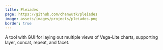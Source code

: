 ```yaml
---
title: Pleiades
page: https://github.com/chanwutk/pleiades
image: assets/images/projects/pleiades.png
border: true
---
```

A tool with GUI for laying out multiple views of Vega-Lite charts, supporting layer, concat, repeat, and facet.